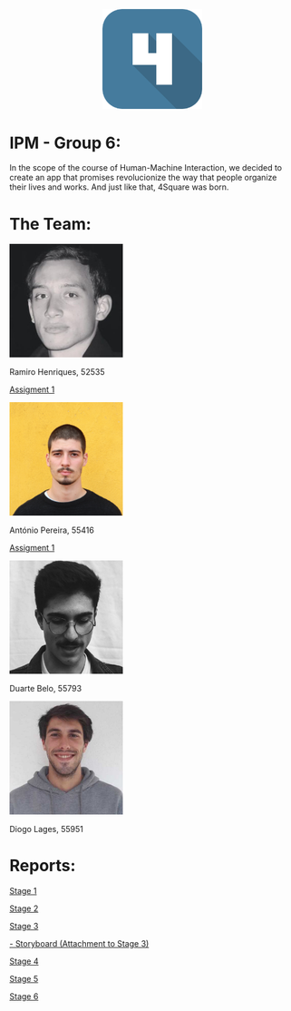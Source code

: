 <title> 4Square </title>
<p align="center">
    <img src="Logo.png" width="35%" height="35%"/>
</p>

# IPM - Group 6:

In the scope of the course of Human-Machine Interaction, we decided to create an app that promises revolucionize
the way that people organize their lives and works. And just like that, 4Square was born.

# The Team:

<img src="ram.jpg" alt="hi" width="200" height="200" class="inline"/>

Ramiro Henriques, 52535

<a href="Assignent 1 - Ramiro.pdf">Assigment 1</a><br>

<img src="final.jpg" alt="hi" width="200" height="200" class="inline"/>

António Pereira, 55416

<a href="Assignent 1 - final.jpg">Assigment 1</a><br>

<img src="dudu.jpg" alt="hi" width="200" height="200" class="inline"/>

Duarte Belo, 55793

<img src="lagi.jpg" alt="hi" width="200" height="200" class="inline"/>

Diogo Lages, 55951

# Reports:

<a href="G_06_Stage1.pdf">Stage 1</a><br>

<a href="G_06_Stage2.pdf">Stage 2</a><br>

<a href="Stage3_P1_G6.pdf">Stage 3</a><br>

<a href="flowmap.png"> - Storyboard (Attachment to Stage 3)</a><br>

<a href="Stage4_P1_G6.pdf">Stage 4</a><br>

<a href="Stage5_P1_G6.pdf">Stage 5</a><br>

<a href="Stage6_P1_G6.pdf">Stage 6</a><br>
